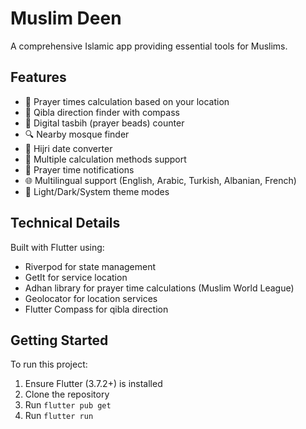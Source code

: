 # Muslim Deen

A comprehensive Islamic app providing essential tools for Muslims. 

## Features

- 🕌 Prayer times calculation based on your location
- 🧭 Qibla direction finder with compass
- 📿 Digital tasbih (prayer beads) counter
- 🔍 Nearby mosque finder
- 📅 Hijri date converter
- 🌙 Multiple calculation methods support
- 🔔 Prayer time notifications
- 🌐 Multilingual support (English, Arabic, Turkish, Albanian, French)
- 🎨 Light/Dark/System theme modes

## Technical Details

Built with Flutter using:
- Riverpod for state management
- GetIt for service location
- Adhan library for prayer time calculations (Muslim World League)
- Geolocator for location services
- Flutter Compass for qibla direction

## Getting Started

To run this project:

1. Ensure Flutter (3.7.2+) is installed
2. Clone the repository
3. Run `flutter pub get`
4. Run `flutter run`
